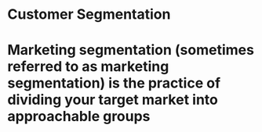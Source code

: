 # Customer Segmentation 
<!-- <p>Customer segmentation according to the revenue|spend they made within the network</p> -->
<!-- <i>We have two different segmentation prespectives (Behavioral and Marketing)</i> -->

# Marketing segmentation (sometimes referred to as marketing segmentation) is the practice of dividing your target market into approachable groups
